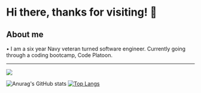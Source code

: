 # Hi there, thanks for visiting! 👋

## About me

• I am a six year Navy veteran turned software engineer. Currently going through a coding bootcamp, Code Platoon.

--------------------------------------------------------------------------------------------------------------------------------------------------------------------
![](https://komarev.com/ghpvc/?username=dmanfield&color=red)

![Anurag's GitHub stats](https://github-readme-stats.vercel.app/api?username=dmanfield&count_private=true&show_icons=true&theme=radical)
[![Top Langs](https://github-readme-stats.vercel.app/api/top-langs/?username=dmanfield)](https://github.com/dmanfield/github-readme-stats)


